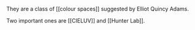 They are a class of [[colour spaces]] suggested by Elliot Quincy Adams.

Two important ones are [[CIELUV]] and [[Hunter Lab]].